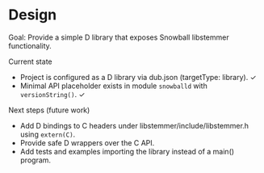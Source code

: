 # Design

Goal: Provide a simple D library that exposes Snowball libstemmer functionality.

Current state
- Project is configured as a D library via dub.json (targetType: library). ✓
- Minimal API placeholder exists in module `snowballd` with `versionString()`. ✓

Next steps (future work)
- Add D bindings to C headers under libstemmer/include/libstemmer.h using `extern(C)`.
- Provide safe D wrappers over the C API.
- Add tests and examples importing the library instead of a main() program.
